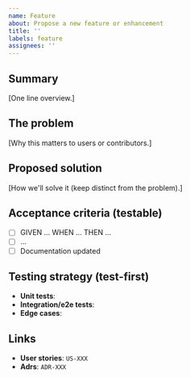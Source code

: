 ```yaml
---
name: Feature
about: Propose a new feature or enhancement
title: ''
labels: feature
assignees: ''
---
```


<!--
Title guidance: Describe the problem being solved, not the solution
Example: "Can't export user data to CSV"
Avoid conventional commit format for issues (no "feat:", "add:", etc.)
-->

## Summary

[One line overview.]

## The problem

[Why this matters to users or contributors.]

## Proposed solution

[How we'll solve it (keep distinct from the problem).]

## Acceptance criteria (testable)

- [ ] GIVEN … WHEN … THEN …
- [ ] …
- [ ] Documentation updated

## Testing strategy (test-first)

<!--
Follow test-first approach with meaningful behavioral tests
Avoid vanity tests that only verify framework behavior or trivial operations
-->

- **Unit tests**:
- **Integration/e2e tests**:
- **Edge cases**:

## Links

- **User stories**: `US-XXX`
- **Adrs**: `ADR-XXX`

<!--
Set these fields in GitHub's project interface after creating the issue
Issues start as Backlog and move to Todo after review

Using GitHub CLI to set fields after creating issue:

# Add repository labels (simple, repository-scoped)
gh issue edit ISSUE_NUM --add-label "type:feature,area:api"

# Add to project
gh issue edit ISSUE_NUM --add-project "Project Name"

# Set project custom fields (requires GraphQL, project-scoped)
# First, get field and option IDs from your project:
gh api graphql -f query='query($project: ID!) {
  node(id: $project) {
    ... on ProjectV2 {
      fields(first: 20) {
        nodes {
          ... on ProjectV2SingleSelectField { id name options { id name } }
        }
      }
    }
  }
}' -F project="PROJECT_ID"

# Then update field values:
gh api graphql -f query='mutation {
  updateProjectV2ItemFieldValue(input: {
    projectId: "PROJECT_ID"
    itemId: "ITEM_ID"
    fieldId: "VALUE_FIELD_ID"
    value: {singleSelectOptionId: "USEFUL_OPTION_ID"}
  }) { projectV2Item { id } }
}'

Project custom fields (project-scoped):
- Value (impact): Essential | Useful | Nice-to-have
- Effort (scope): Heavy | Moderate | Light
- Status: Backlog | Todo | Doing | Done
- Relationship: Parent | Child of #... | Standalone
- Blocked by: Dependencies preventing progress

Repository labels (repository-scoped):
- Type: bug | feature | chore | docs
- Area: frontend | backend | api | infra

Native GitHub fields:
- Labels: Apply with gh CLI
- Parent issue: Link if this is a sub-issue
- Assignees: Assign team members responsible
-->

